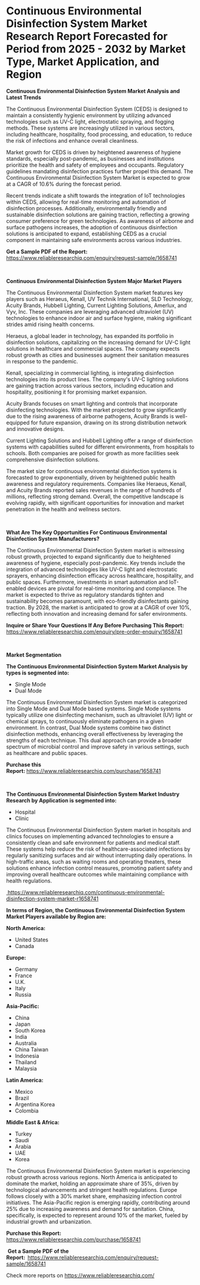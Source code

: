 <p><h1>Continuous Environmental Disinfection System Market Research Report Forecasted for Period from 2025 -  2032 by Market Type, Market Application, and Region</h1></p><p><strong>Continuous Environmental Disinfection System Market Analysis and Latest Trends</strong></p>
<p><p>The Continuous Environmental Disinfection System (CEDS) is designed to maintain a consistently hygienic environment by utilizing advanced technologies such as UV-C light, electrostatic spraying, and fogging methods. These systems are increasingly utilized in various sectors, including healthcare, hospitality, food processing, and education, to reduce the risk of infections and enhance overall cleanliness.</p><p>Market growth for CEDS is driven by heightened awareness of hygiene standards, especially post-pandemic, as businesses and institutions prioritize the health and safety of employees and occupants. Regulatory guidelines mandating disinfection practices further propel this demand. The Continuous Environmental Disinfection System Market is expected to grow at a CAGR of 10.6% during the forecast period. </p><p>Recent trends indicate a shift towards the integration of IoT technologies within CEDS, allowing for real-time monitoring and automation of disinfection processes. Additionally, environmentally friendly and sustainable disinfection solutions are gaining traction, reflecting a growing consumer preference for green technologies. As awareness of airborne and surface pathogens increases, the adoption of continuous disinfection solutions is anticipated to expand, establishing CEDS as a crucial component in maintaining safe environments across various industries.</p></p>
<p><strong>Get a Sample PDF of the Report:&nbsp;</strong> <a href="https://www.reliableresearchiq.com/enquiry/request-sample/1658741?utm_campaign=3100&utm_medium=2&utm_source=Github&utm_content=ia&utm_term=23032025&utm_id=continuous-environmental-disinfection-system">https://www.reliableresearchiq.com/enquiry/request-sample/1658741</a></p>
<p>&nbsp;</p>
<p><strong>Continuous Environmental Disinfection System Major Market Players</strong></p>
<p><p>The Continuous Environmental Disinfection System market features key players such as Heraeus, Kenall, UV Technik International, SLD Technology, Acuity Brands, Hubbell Lighting, Current Lighting Solutions, Amerlux, and Vyv, Inc. These companies are leveraging advanced ultraviolet (UV) technologies to enhance indoor air and surface hygiene, making significant strides amid rising health concerns.</p><p>Heraeus, a global leader in technology, has expanded its portfolio in disinfection solutions, capitalizing on the increasing demand for UV-C light solutions in healthcare and commercial spaces. The company expects robust growth as cities and businesses augment their sanitation measures in response to the pandemic.</p><p>Kenall, specializing in commercial lighting, is integrating disinfection technologies into its product lines. The company's UV-C lighting solutions are gaining traction across various sectors, including education and hospitality, positioning it for promising market expansion.</p><p>Acuity Brands focuses on smart lighting and controls that incorporate disinfecting technologies. With the market projected to grow significantly due to the rising awareness of airborne pathogens, Acuity Brands is well-equipped for future expansion, drawing on its strong distribution network and innovative designs.</p><p>Current Lighting Solutions and Hubbell Lighting offer a range of disinfection systems with capabilities suited for different environments, from hospitals to schools. Both companies are poised for growth as more facilities seek comprehensive disinfection solutions.</p><p>The market size for continuous environmental disinfection systems is forecasted to grow exponentially, driven by heightened public health awareness and regulatory requirements. Companies like Heraeus, Kenall, and Acuity Brands reported sales revenues in the range of hundreds of millions, reflecting strong demand. Overall, the competitive landscape is evolving rapidly, with significant opportunities for innovation and market penetration in the health and wellness sectors.</p></p>
<p>&nbsp;</p>
<p><strong>What Are The Key Opportunities For Continuous Environmental Disinfection System Manufacturers?</strong></p>
<p><p>The Continuous Environmental Disinfection System market is witnessing robust growth, projected to expand significantly due to heightened awareness of hygiene, especially post-pandemic. Key trends include the integration of advanced technologies like UV-C light and electrostatic sprayers, enhancing disinfection efficacy across healthcare, hospitality, and public spaces. Furthermore, investments in smart automation and IoT-enabled devices are pivotal for real-time monitoring and compliance. The market is expected to thrive as regulatory standards tighten and sustainability becomes paramount, with eco-friendly disinfectants gaining traction. By 2028, the market is anticipated to grow at a CAGR of over 10%, reflecting both innovation and increasing demand for safer environments.</p></p>
<p><strong>Inquire or Share Your Questions If Any Before Purchasing This Report:</strong> <a href="https://www.reliableresearchiq.com/enquiry/pre-order-enquiry/1658741?utm_campaign=3100&utm_medium=2&utm_source=Github&utm_content=ia&utm_term=23032025&utm_id=continuous-environmental-disinfection-system">https://www.reliableresearchiq.com/enquiry/pre-order-enquiry/1658741</a></p>
<p>&nbsp;</p>
<p><strong>Market Segmentation</strong></p>
<p><strong>The Continuous Environmental Disinfection System Market Analysis by types is segmented into:</strong></p>
<p><ul><li>Single Mode</li><li>Dual Mode</li></ul></p>
<p><p>The Continuous Environmental Disinfection System market is categorized into Single Mode and Dual Mode based systems. Single Mode systems typically utilize one disinfecting mechanism, such as ultraviolet (UV) light or chemical sprays, to continuously eliminate pathogens in a given environment. In contrast, Dual Mode systems combine two distinct disinfection methods, enhancing overall effectiveness by leveraging the strengths of each technique. This dual approach can provide a broader spectrum of microbial control and improve safety in various settings, such as healthcare and public spaces.</p></p>
<p><strong>Purchase this Report:&nbsp;</strong><a href="https://www.reliableresearchiq.com/purchase/1658741?utm_campaign=3100&utm_medium=2&utm_source=Github&utm_content=ia&utm_term=23032025&utm_id=continuous-environmental-disinfection-system">https://www.reliableresearchiq.com/purchase/1658741</a></p>
<p>&nbsp;</p>
<p><strong>The Continuous Environmental Disinfection System Market Industry Research by Application is segmented into:</strong></p>
<p><ul><li>Hospital</li><li>Clinic</li></ul></p>
<p><p>The Continuous Environmental Disinfection System market in hospitals and clinics focuses on implementing advanced technologies to ensure a consistently clean and safe environment for patients and medical staff. These systems help reduce the risk of healthcare-associated infections by regularly sanitizing surfaces and air without interrupting daily operations. In high-traffic areas, such as waiting rooms and operating theaters, these solutions enhance infection control measures, promoting patient safety and improving overall healthcare outcomes while maintaining compliance with health regulations.</p></p>
<p><a href="https://www.reliableresearchiq.com/continuous-environmental-disinfection-system-market-r1658741?utm_campaign=3100&utm_medium=2&utm_source=Github&utm_content=ia&utm_term=23032025&utm_id=continuous-environmental-disinfection-system">&nbsp;https://www.reliableresearchiq.com/continuous-environmental-disinfection-system-market-r1658741</a></p>
<p><strong>In terms of Region, the Continuous Environmental Disinfection System Market Players available by Region are:</strong></p>
<p>
    <p> <strong> North America: </strong>
        <ul>
            <li>United States</li>
            <li>Canada</li>
        </ul>
        </p> 
    <p> <strong> Europe: </strong>
        <ul>
            <li>Germany</li>
            <li>France</li>
            <li>U.K.</li>
            <li>Italy</li>
            <li>Russia</li>
        </ul>
        </p> 
    <p> <strong> Asia-Pacific: </strong>
        <ul>
            <li>China</li>
            <li>Japan</li>
            <li>South Korea</li>
            <li>India</li>
            <li>Australia</li>
            <li>China Taiwan</li>
            <li>Indonesia</li>
            <li>Thailand</li>
            <li>Malaysia</li>
        </ul>
        </p> 
    <p> <strong> Latin America: </strong>
        <ul>
            <li>Mexico</li>
            <li>Brazil</li>
            <li>Argentina Korea</li>
            <li>Colombia</li>
        </ul>
        </p> 
    <p> <strong> Middle East & Africa: </strong>
        <ul>
            <li>Turkey</li>
            <li>Saudi</li>
            <li>Arabia</li>
            <li>UAE</li>
            <li>Korea</li>
        </ul>
    </p>
    </p>
<p><p>The Continuous Environmental Disinfection System market is experiencing robust growth across various regions. North America is anticipated to dominate the market, holding an approximate share of 35%, driven by technological advancements and stringent health regulations. Europe follows closely with a 30% market share, emphasizing infection control initiatives. The Asia-Pacific region is emerging rapidly, contributing around 25% due to increasing awareness and demand for sanitation. China, specifically, is expected to represent around 10% of the market, fueled by industrial growth and urbanization.</p></p>
<p><strong>Purchase this Report: </strong><a href="https://www.reliableresearchiq.com/purchase/1658741?utm_campaign=3100&utm_medium=2&utm_source=Github&utm_content=ia&utm_term=23032025&utm_id=continuous-environmental-disinfection-system">https://www.reliableresearchiq.com/purchase/1658741</a></p>
<p>&nbsp;<strong>Get a Sample PDF of the Report:&nbsp;&nbsp;</strong><a href="https://www.reliableresearchiq.com/enquiry/request-sample/1658741?utm_campaign=3100&utm_medium=2&utm_source=Github&utm_content=ia&utm_term=23032025&utm_id=continuous-environmental-disinfection-system">https://www.reliableresearchiq.com/enquiry/request-sample/1658741</a></p>
<p><strong></strong></p>
<p>Check more reports on <a href="https://www.reliableresearchiq.com/?utm_campaign=3100&utm_medium=2&utm_source=Github&utm_content=ia&utm_term=23032025&utm_id=continuous-environmental-disinfection-system">https://www.reliableresearchiq.com/</a></p>